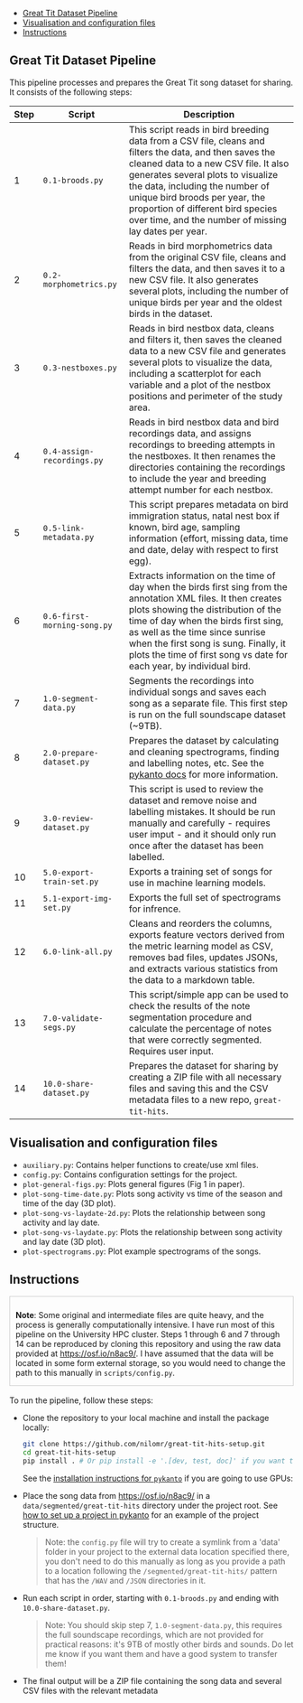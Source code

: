 
- [Great Tit Dataset Pipeline](#great-tit-dataset-pipeline)
- [Visualisation and configuration files](#visualisation-and-configuration-files)
- [Instructions](#instructions)



## Great Tit Dataset Pipeline

This pipeline processes and prepares the Great Tit song dataset for sharing. It consists of the following steps:

| Step | Script | Description |
|------|--------|-------------|
| 1 | `0.1-broods.py` | This script reads in bird breeding data from a CSV file, cleans and filters the data, and then saves the cleaned data to a new CSV file. It also generates several plots to visualize the data, including the number of unique bird broods per year, the proportion of different bird species over time, and the number of missing lay dates per year. |
| 2 | `0.2-morphometrics.py` | Reads in bird morphometrics data from the original CSV file, cleans and filters the data, and then saves it to a new CSV file. It also generates several plots, including the number of unique birds per year and the oldest birds in the dataset. |
| 3 | `0.3-nestboxes.py` | Reads in bird nestbox data, cleans and filters it, then saves the cleaned data to a new CSV file and generates several plots to visualize the data, including a scatterplot for each variable and a plot of the nestbox positions and perimeter of the study area. |
| 4 | `0.4-assign-recordings.py` | Reads in bird nestbox data and bird recordings data, and assigns recordings to breeding attempts in the nestboxes. It then renames the directories containing the recordings to include the year and breeding attempt number for each nestbox. |
| 5 | `0.5-link-metadata.py` | This script prepares metadata on bird immigration status, natal nest box if known, bird age, sampling information (effort, missing data, time and date, delay with respect to first egg). |
| 6 | `0.6-first-morning-song.py` | Extracts information on the time of day when the birds first sing from the annotation XML files. It then creates plots showing the distribution of the time of day when the birds first sing, as well as the time since sunrise when the first song is sung. Finally, it plots the time of first song vs date for each year, by individual bird. |
| 7 | `1.0-segment-data.py` | Segments the recordings into individual songs and saves each song as a separate file. This first step is run on the full soundscape dataset (~9TB). |
| 8 | `2.0-prepare-dataset.py` | Prepares the dataset by calculating and cleaning spectrograms, finding and labelling notes, etc. See the [pykanto docs](https://nilomr.github.io/pykanto/_build/html/contents/basic-workflow.html) for more information. |
| 9 | `3.0-review-dataset.py` | This script is used to review the dataset and remove noise and labelling mistakes. It should be run manually and carefully - requires user imput - and it should only run once after the dataset has been labelled. |
| 10 | `5.0-export-train-set.py` | Exports a training set of songs for use in machine learning models. |
| 11 | `5.1-export-img-set.py` | Exports the full set of spectrograms for infrence. |
| 12 | `6.0-link-all.py` | Cleans and reorders the columns, exports feature vectors derived from the metric learning model as CSV, removes bad files, updates JSONs, and extracts various statistics from the data to a markdown table. |
| 13 | `7.0-validate-segs.py` | This script/simple app can be used to check the results of the note segmentation procedure and calculate the percentage of notes that were correctly segmented. Requires user input. |
| 14 | `10.0-share-dataset.py` | Prepares the dataset for sharing by creating a ZIP file with all necessary files and saving this and the CSV metadata files to a new repo, `great-tit-hits`. |


## Visualisation and configuration files

- `auxiliary.py`: Contains helper functions to create/use xml files.
- `config.py`: Contains configuration settings for the project.
- `plot-general-figs.py`: Plots general figures (Fig 1 in paper).
- `plot-song-time-date.py`: Plots song activity vs time of the season and time
  of the day (3D plot).
- `plot-song-vs-laydate-2d.py`: Plots the relationship between song activity and
  lay date.
- `plot-song-vs-laydate.py`: Plots the relationship between song activity and
  lay date (3D plot).
- `plot-spectrograms.py`: Plot example spectrograms of the songs.


## Instructions


<div style="border: 1px solid #ccc; padding: 10px 10px 0px 10px;">

**Note**: Some original and intermediate files are quite heavy, and the process is
generally computationally intensive. I have run most of this pipeline on the
University HPC cluster. Steps 1 through 6 and 7 through 14 can be reproduced by
cloning this repository and using the raw data provided at
https://osf.io/n8ac9/. I have assumed that the data will be located in some form
external storage, so you would need to change the path to this manually in
`scripts/config.py`.

</div>
<br>
To run the pipeline, follow these steps:

- Clone the repository to your local machine and install the package locally:

  ```bash
  git clone https://github.com/nilomr/great-tit-hits-setup.git
  cd great-tit-hits-setup
  pip install . # Or pip install -e '.[dev, test, doc]' if you want to develop
  ```
  See the [installation instructions for `pykanto`](https://nilomr.github.io/pykanto/_build/html/contents/installation.html) if you are going to use
  GPUs:
  
- Place the song data from https://osf.io/n8ac9/ in a
   `data/segmented/great-tit-hits` directory under the project root. See [how to
   set up a project in
   pykanto](https://nilomr.github.io/pykanto/_build/html/contents/project-setup.html)
   for an example of the project structure. 
   
   > Note: the `config.py` file will try to
   create a symlink from a 'data' folder in your project to the external data
   location specified there, you don't need to do this manually as long as you provide a path to
   a location following the `/segmented/great-tit-hits/` pattern that has the
   `/WAV` and `/JSON` directories in it.

- Run each script in order, starting with `0.1-broods.py` and ending with
   `10.0-share-dataset.py`. 
   
   > Note: You should skip step 7, `1.0-segment-data.py`, this requires
   the full soundscape recordings, which are not provided for practical reasons:
   it's 9TB of mostly other birds and sounds. Do let me know if you want them
   and have a good system to transfer them!

- The final output will be a ZIP file containing the song data and several CSV
  files with the relevant metadata